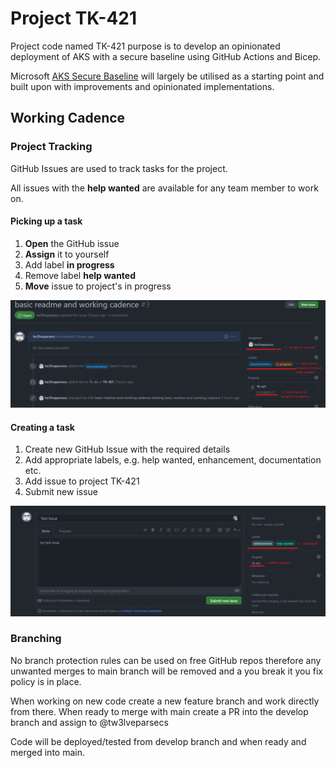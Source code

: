 # Project TK-421
Project code named TK-421 purpose is to develop an opinionated deployment of AKS with a secure baseline using GitHub Actions and Bicep.

Microsoft [AKS Secure Baseline](https://github.com/mspnp/aks-secure-baseline) will largely be utilised as a starting point and built upon with improvements and opinionated implementations. 

## Working Cadence 

### Project Tracking
GitHub Issues are used to track tasks for the project.

All issues with the **help wanted** are available for any team member to work on. 

#### Picking up a task
1. **Open** the GitHub issue
2. **Assign** it to yourself
3. Add label **in progress**
4. Remove label **help wanted**
5. **Move** issue to project's in progress

![Create GitHub Issue](docs/media/pickup-github-issue.png)

#### Creating a task
1. Create new GitHub Issue with the required details
2. Add appropriate labels, e.g. help wanted, enhancement, documentation etc.
3. Add issue to project TK-421
4. Submit new issue

![Create GitHub Issue](docs/media/create-github-issue.png)

### Branching
No branch protection rules can be used on free GitHub repos therefore any unwanted merges to main branch will be removed and a you break it you fix policy is in place. 

When working on new code create a new feature branch and work directly from there. 
When ready to merge with main create a PR into the develop branch and assign to @tw3lveparsecs

Code will be deployed/tested from develop branch and when ready and merged into main.
